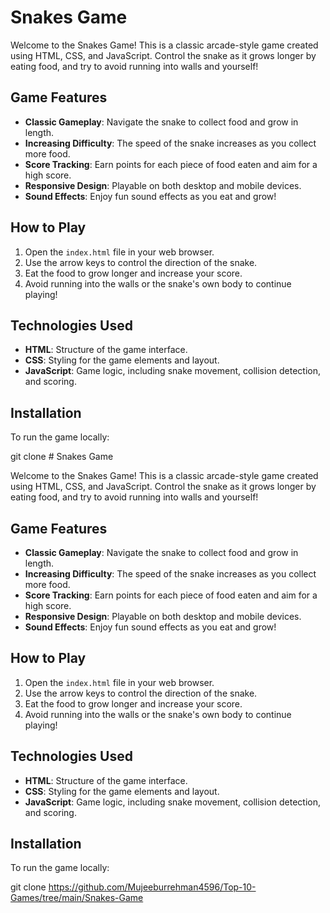 # Snakes Game

Welcome to the Snakes Game! This is a classic arcade-style game created using HTML, CSS, and JavaScript. Control the snake as it grows longer by eating food, and try to avoid running into walls and yourself!

## Game Features

- **Classic Gameplay**: Navigate the snake to collect food and grow in length.
- **Increasing Difficulty**: The speed of the snake increases as you collect more food.
- **Score Tracking**: Earn points for each piece of food eaten and aim for a high score.
- **Responsive Design**: Playable on both desktop and mobile devices.
- **Sound Effects**: Enjoy fun sound effects as you eat and grow!

## How to Play

1. Open the `index.html` file in your web browser.
2. Use the arrow keys to control the direction of the snake.
3. Eat the food to grow longer and increase your score.
4. Avoid running into the walls or the snake's own body to continue playing!

## Technologies Used

- **HTML**: Structure of the game interface.
- **CSS**: Styling for the game elements and layout.
- **JavaScript**: Game logic, including snake movement, collision detection, and scoring.

## Installation

To run the game locally:

   git clone # Snakes Game

Welcome to the Snakes Game! This is a classic arcade-style game created using HTML, CSS, and JavaScript. Control the snake as it grows longer by eating food, and try to avoid running into walls and yourself!

## Game Features

- **Classic Gameplay**: Navigate the snake to collect food and grow in length.
- **Increasing Difficulty**: The speed of the snake increases as you collect more food.
- **Score Tracking**: Earn points for each piece of food eaten and aim for a high score.
- **Responsive Design**: Playable on both desktop and mobile devices.
- **Sound Effects**: Enjoy fun sound effects as you eat and grow!

## How to Play

1. Open the `index.html` file in your web browser.
2. Use the arrow keys to control the direction of the snake.
3. Eat the food to grow longer and increase your score.
4. Avoid running into the walls or the snake's own body to continue playing!

## Technologies Used

- **HTML**: Structure of the game interface.
- **CSS**: Styling for the game elements and layout.
- **JavaScript**: Game logic, including snake movement, collision detection, and scoring.

## Installation

To run the game locally:

   git clone https://github.com/Mujeeburrehman4596/Top-10-Games/tree/main/Snakes-Game

